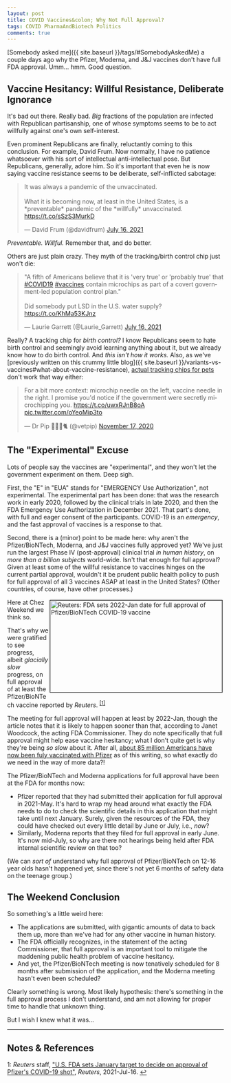```yaml
---
layout: post
title: COVID Vaccines&colon; Why Not Full Approval?
tags: COVID PharmaAndBiotech Politics
comments: true
---
```

[Somebody asked me]({{ site.baseurl }}/tags/#SomebodyAskedMe) a couple days ago why the
Pfizer, Moderna, and J&amp;J vaccines don't have full FDA approval.  Umm&hellip; hmm.
Good question.  


## Vaccine Hesitancy: Willful Resistance, Deliberate Ignorance  

It's bad out there.  Really bad.  _Big_ fractions of the population are infected with Republican
partisanship, one of whose symptoms seems to be to act willfully against one's own self-interest.

Even prominent Republicans are finally, reluctantly coming to this conclusion.  For
example, David Frum.  Now normally, I have no patience whatsoever with his sort of
intellectual anti-intellectual pose.  But Republicans, generally, adore him.  So it's
important that even he is now saying vaccine resistance seems to be deliberate,
self-inflicted sabotage:  

<blockquote class="twitter-tweet">
  <p lang="en" dir="ltr">
    It was always a pandemic of the unvaccinated. <br><br>
    What it is becoming now, at least in the United States, is a *preventable* pandemic of the *willfully* unvaccinated. <a href="https://t.co/sSzS3MurkD">https://t.co/sSzS3MurkD</a>
  </p>&mdash; David Frum (@davidfrum) <a href="https://twitter.com/davidfrum/status/1416057187282079744?ref_src=twsrc%5Etfw">July 16, 2021</a>
</blockquote>
<script async src="https://platform.twitter.com/widgets.js"></script>

_Preventable.  Willful._  Remember that, and do better.  

Others are just plain crazy.  They myth of the tracking/birth control chip just won't die:  

<blockquote class="twitter-tweet">
  <p lang="en" dir="ltr">
    &quot;A fifth of Americans believe that it is &#39;very true&#39; or &#39;probably true&#39; that <a href="https://twitter.com/hashtag/COVID19?src=hash&amp;ref_src=twsrc%5Etfw">#COVID19</a> <a href="https://twitter.com/hashtag/vaccines?src=hash&amp;ref_src=twsrc%5Etfw">#vaccines</a> contain microchips as part of a covert government-led population control plan.&quot;<br><br>
    Did somebody put LSD in the U.S. water supply? <a href="https://t.co/KhMa53KJnz">https://t.co/KhMa53KJnz</a>
  </p>&mdash; Laurie Garrett (@Laurie_Garrett) <a href="https://twitter.com/Laurie_Garrett/status/1416111930272583680?ref_src=twsrc%5Etfw">July 16, 2021</a>
</blockquote>
<script async src="https://platform.twitter.com/widgets.js"></script>

Really?  A tracking chip for _birth control?_ I know Republicans seem to hate birth
control and seemingly avoid learning anything about it, but we already know how to do birth control.
And _this isn't how it works._  Also, as we've 
[previously written on this crummy little blog]({{ site.baseurl }}/variants-vs-vaccines#what-about-vaccine-resistance), 
[actual tracking chips for pets](https://www.someweekendreading.blog/variants-vs-vaccines/) don't
work that way either:  

<blockquote class="twitter-tweet">
  <p lang="en" dir="ltr">
    For a bit more context: microchip needle on the left, vaccine needle in the right. 
    I promise you'd notice if the government were secretly microchipping you. 
    <a href="https://t.co/uwxRJnB8oA">https://t.co/uwxRJnB8oA</a> <a href="https://t.co/oYeoMip3to">pic.twitter.com/oYeoMip3to</a>
  </p>
  &mdash; Dr Pip 👩🏻‍⚕️🐈 (@vetpip) <a href="https://twitter.com/vetpip/status/1328740921832255488?ref_src=twsrc%5Etfw">November 17, 2020</a>
</blockquote>
<script async src="https://platform.twitter.com/widgets.js"></script>


## The "Experimental" Excuse  

Lots of people say the vaccines are "experimental", and they won't let the government
experiment on them.  Deep sigh.  

First, the "E" in "EUA" stands for "EMERGENCY Use Authorization", not experimental.  The
experimental part has been done: that was the research work in early 2020, followed by the
clinical trials in late 2020, and then the FDA Emergency Use Authorization in December 2021.
That part's done, with full and eager consent of the participants.  COVID-19 is an
_emergency_, and the fast approval of vaccines is a response to that.  

Second, there is a (minor) point to be made here: why aren't the Pfizer/BioNTech, Moderna,
and J&amp;J vaccines fully approved yet?  We've just run the largest Phase IV
(post-approval) clinical trial _in human history_, on _more than a billion subjects_
world-wide.  Isn't that enough for full approval?  Given at least some of the willful
resistance to vaccines hinges on the current partial approval, wouldn't it be prudent
public health policy to push for full approval of all 3 vaccines ASAP at least in the
United States?  (Other countries, of course, have other processes.)  

<img src="{{ site.baseurl }}/images/2021-07-17-covid-vaccine-full-approval-reuters.jpg" width="400" height="213" alt="Reuters: FDA sets 2022-Jan date for full approval of Pfizer/BioNTech COVID-19 vaccine" title="Reuters: FDA sets 2022-Jan date for full approval of Pfizer/BioNTech COVID-19 vaccine" style="float: right; margin: 3px 3px 3px 3px; border: 1px solid #000000;">
Here at Chez Weekend we think so.  

That's why we were gratified to see progress, albeit _glacially slow_ progress, on full
approval of at least the Pfizer/BioNTech vaccine reported by 
_Reuters_. <sup id="fn1a">[[1]](#fn1)</sup>  

The meeting for full approval will happen at least by 2022-Jan, though the article notes
that it is likely to happen sooner than that, according to Janet Woodcock, the acting FDA
Commissioner.  They do note specifically that full approval might help ease vaccine
hesitancy; what I don't quite get is why they're being _so slow_ about it.  After all,
[about 85 million Americans have now been fuly vaccinated with Pfizer](https://covid.cdc.gov/covid-data-tracker/#vaccinations)
as of this writing, so what exactly do we need in the way of more data?!  

The Pfizer/BioNTech and Moderna applications for full approval have been at the FDA for
months now:  
- Pfizer reported that they had submitted their application for full approval in
  2021-May.  It's hard to wrap my head around what exactly the FDA needs to do to check
  the scientific details in this application that might take until next January.  Surely,
  given the resources of the FDA, they could have checked out every little detail by June
  or July, i.e., _now_?  
- Similarly, Moderna reports that they filed for full approval in early June.  It's now
  mid-July, so why are there not hearings being held after FDA internal scientific review
  on that too?  
  
(We can _sort of_ understand why full approval of Pfizer/BioNTech on 12-16 year olds hasn't
happened yet, since there's not yet 6 months of safety data on the teenage group.)  


## The Weekend Conclusion  

So something's a little weird here:
- The applications are submitted, with gigantic amounts of data to back them up, more than
  we've had for any other vaccine in human history.  
- The FDA officially recognizes, in the statement of the acting Commissioner, that full
  approval is an important tool to mitigate the maddening public health problem of vaccine
  hesitancy.  
- And yet, the Pfizer/BioNTech meeting is now tenatively scheduled for 8 months after
  submission of the application, and the Moderna meeting hasn't even been scheduled?  
  
Clearly something is wrong.  Most likely hypothesis: there's something in the full
approval process I don't understand, and am not allowing for proper time to handle that
unknown thing.  

But I wish I knew what it was&hellip;

---

## Notes &amp; References  

<!--
<sup id="fn1a">[[1]](#fn1)</sup>
<a id="fn1">1</a>: [↩](#fn1a)  
-->

<a id="fn1">1</a>: _Reuters_ staff, ["U.S. FDA sets January target to decide on approval of Pfizer's COVID-19 shot"](https://www.reuters.com/business/healthcare-pharmaceuticals/us-fda-decide-pfizer-covid-19-vaccine-approval-by-january-2022-2021-07-16/), _Reuters_, 2021-Jul-16. [↩](#fn1a)  
